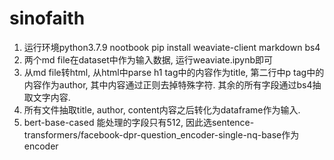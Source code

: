 # sinofaith
1. 运行环境python3.7.9 nootbook pip install weaviate-client markdown bs4
2. 两个md file在dataset中作为输入数据, 运行weaviate.ipynb即可
3. 从md file转html, 从html中parse h1 tag中的内容作为title, 第二行中p tag中的内容作为author, 其中内容通过正则去掉特殊字符. 其余的所有字段通过bs4抽取文字内容.
4. 所有文件抽取title, author, content内容之后转化为dataframe作为输入.
5. bert-base-cased 能处理的字段只有512, 因此选sentence-transformers/facebook-dpr-question_encoder-single-nq-base作为encoder
